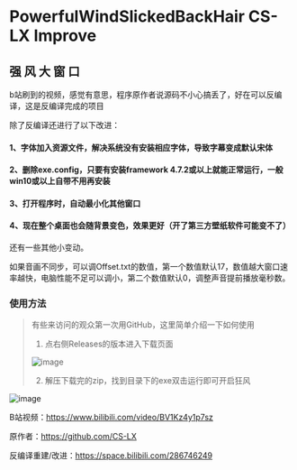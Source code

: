 # PowerfulWindSlickedBackHair CS-LX Improve
## 强  风  大  窗  口

b站刷到的视频，感觉有意思，程序原作者说源码不小心搞丢了，好在可以反编译，这是反编译完成的项目

除了反编译还进行了以下改进：

#### 1、字体加入资源文件，解决系统没有安装相应字体，导致字幕变成默认宋体
#### 2、删除exe.config，只要有安装framework 4.7.2或以上就能正常运行，一般win10或以上自带不用再安装
#### 3、打开程序时，自动最小化其他窗口
#### 4、现在整个桌面也会随背景变色，效果更好（开了第三方壁纸软件可能变不了）

还有一些其他小变动。

如果音画不同步，可以调Offset.txt的数值，第一个数值默认17，数值越大窗口速率越快，电脑性能不足可以调小，第二个数值默认0，调整声音提前播放毫秒数。

### 使用方法

>有些来访问的观众第一次用GitHub，这里简单介绍一下如何使用
>1. 点右侧Releases的版本进入下载页面
>
>![image](https://github.com/SunnyDesignor/PowerfulWindSlickedBackHairCS-LX_Improve/assets/50539661/5fb8fbf6-272e-4dcd-a755-d314b7b1f265)
>
>2. 解压下载完的zip，找到目录下的exe双击运行即可开启狂风
>

![image](https://github.com/SunnyDesignor/PowerfulWindSlickedBackHairCS-LX_Improve/assets/50539661/bc397a12-5ba4-402c-8812-badbba01b06e)

B站视频：https://www.bilibili.com/video/BV1Kz4y1p7sz

原作者：https://github.com/CS-LX

反编译重建/改进：https://space.bilibili.com/286746249
